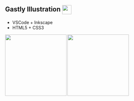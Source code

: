 ## Gastly Illustration <img align="center" height="30" src="https://assets.pokemon.com/assets/cms2/img/pokedex/full/092.png">

- VSCode + Inkscape
- HTML5 + CSS3

<img height="200" align="left" src="https://user-images.githubusercontent.com/71857156/155030587-63fc35dd-1a42-4e53-8dc2-c483c2fdfff7.jpg">
<img height="200" align="left" src="https://user-images.githubusercontent.com/71857156/155030588-3e48b10b-ab93-40eb-a35a-ac4c651acf20.jpg">

